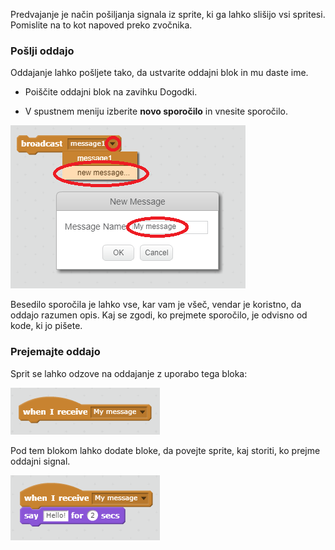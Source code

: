 Predvajanje je način pošiljanja signala iz sprite, ki ga lahko slišijo vsi spritesi. Pomislite na to kot napoved preko zvočnika.

### Pošlji oddajo

Oddajanje lahko pošljete tako, da ustvarite oddajni blok in mu daste ime.

+ Poiščite oddajni blok na zavihku Dogodki.

+ V spustnem meniju izberite **novo sporočilo** in vnesite sporočilo.

![Ustvarite oddajo](images/create-a-broadcast.png)

Besedilo sporočila je lahko vse, kar vam je všeč, vendar je koristno, da oddajo razumen opis. Kaj se zgodi, ko prejmete sporočilo, je odvisno od kode, ki jo pišete.

### Prejemajte oddajo

Sprit se lahko odzove na oddajanje z uporabo tega bloka:

![Prejemajte oddajo](images/receive-a-broadcast.png)

Pod tem blokom lahko dodate bloke, da povejte sprite, kaj storiti, ko prejme oddajni signal.

![Prejmite primer](images/receive-example.png)